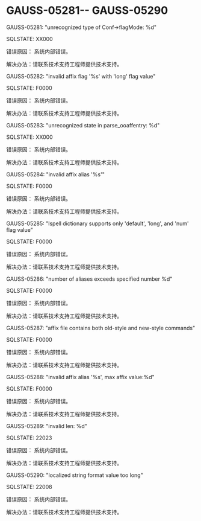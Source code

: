 # GAUSS-05281-- GAUSS-05290

GAUSS-05281: "unrecognized type of Conf-\>flagMode: %d"

SQLSTATE: XX000

错误原因： 系统内部错误。

解决办法：请联系技术支持工程师提供技术支持。

GAUSS-05282: "invalid affix flag '%s' with 'long' flag value"

SQLSTATE: F0000

错误原因： 系统内部错误。

解决办法：请联系技术支持工程师提供技术支持。

GAUSS-05283: "unrecognized state in parse\_ooaffentry: %d"

SQLSTATE: XX000

错误原因： 系统内部错误。

解决办法：请联系技术支持工程师提供技术支持。

GAUSS-05284: "invalid affix alias '%s'"

SQLSTATE: F0000

错误原因： 系统内部错误。

解决办法：请联系技术支持工程师提供技术支持。

GAUSS-05285: "Ispell dictionary supports only 'default', 'long', and 'num' flag value"

SQLSTATE: F0000

错误原因： 系统内部错误。

解决办法：请联系技术支持工程师提供技术支持。

GAUSS-05286: "number of aliases exceeds specified number %d"

SQLSTATE: F0000

错误原因： 系统内部错误。

解决办法：请联系技术支持工程师提供技术支持。

GAUSS-05287: "affix file contains both old-style and new-style commands"

SQLSTATE: F0000

错误原因： 系统内部错误。

解决办法：请联系技术支持工程师提供技术支持。

GAUSS-05288: "invalid affix alias '%s', max affix value:%d"

SQLSTATE: F0000

错误原因： 系统内部错误。

解决办法：请联系技术支持工程师提供技术支持。

GAUSS-05289: "invalid len: %d"

SQLSTATE: 22023

错误原因： 系统内部错误。

解决办法：请联系技术支持工程师提供技术支持。

GAUSS-05290: "localized string format value too long"

SQLSTATE: 22008

错误原因： 系统内部错误。

解决办法：请联系技术支持工程师提供技术支持。

